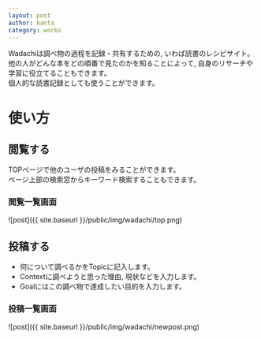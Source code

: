 ```yaml
---
layout: post
author: kanta
category: works
---
```

Wadachiは調べ物の過程を記録・共有するための, いわば読書のレシピサイト。  
他の人がどんな本をどの順番で見たのかを知ることによって, 自身のリサーチや学習に役立てることもできます。  
個人的な読書記録としても使うことができます。

  
# 使い方
## 閲覧する
TOPページで他のユーザの投稿をみることができます。   
ページ上部の検索窓からキーワード検索することもできます。
### 閲覧一覧画面
![post]({{ site.baseurl }}/public/img/wadachi/top.png)
  
## 投稿する
* 何について調べるかをTopicに記入します。
* Contextに調べようと思った理由, 現状などを入力します。
* Goalにはこの調べ物で達成したい目的を入力します。
### 投稿一覧画面
![post]({{ site.baseurl }}/public/img/wadachi/newpost.png)




